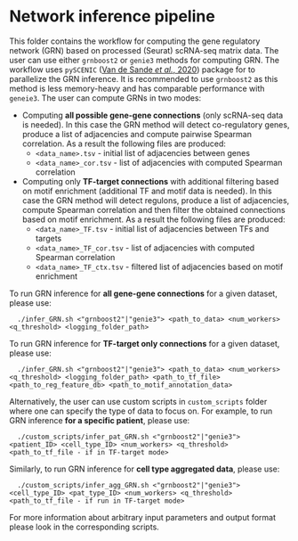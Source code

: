 # Network inference pipeline

This folder contains the workflow for computing the gene regulatory network (GRN) based on processed (Seurat) scRNA-seq matrix data. The user can use either `grnboost2` or `genie3` methods for computing GRN. The workflow uses `pySCENIC` ([Van de Sande *et al.*, 2020](https://www.nature.com/articles/s41596-020-0336-2)) package for to parallelize the GRN inference. It is recommended to use `grnboost2` as this method is less memory-heavy and has comparable performance with `geneie3`. The user can compute GRNs in two modes:

- Computing **all possible gene-gene connections** (only scRNA-seq data is needed). In this case the GRN method will detect co-regulatory genes, produce a list of adjacencies and compute pairwise Spearman correlation. As a result the following files are produced:
  - `<data_name>.tsv` - initial list of adjacencies between genes
  - `<data_name>_cor.tsv` - list of adjacencies with computed Spearman correlation
- Computing only **TF-target connections** with additional filtering based on motif enrichment (additional TF and motif data is needed). In this case the GRN method will detect regulons, produce a list of adjacencies, compute Spearman correlation and then filter the obtained connections based on motif enrichment. As a result the following files are produced:
  - `<data_name>_TF.tsv` - initial list of adjacencies between TFs and targets
  - `<data_name>_TF_cor.tsv` - list of adjacencies with computed Spearman correlation
  - `<data_name>_TF_ctx.tsv` - filtered list of adjacencies based on motif enrichment

To run GRN inference for **all gene-gene connections** for a given dataset, please use:

```
  ./infer_GRN.sh <"grnboost2"|"genie3"> <path_to_data> <num_workers> <q_threshold> <logging_folder_path>
```

To run GRN inference for **TF-target only connections** for a given dataset, please use:

```
  ./infer_GRN.sh <"grnboost2"|"genie3"> <path_to_data> <num_workers> <q_threshold> <logging_folder_path> <path_to_tf_file> <path_to_reg_feature_db> <path_to_motif_annotation_data>
```

Alternatively, the user can use custom scripts in `custom_scripts` folder where one can specify the type of data to focus on. For example, to run GRN inference **for a specific patient**, please use:

```
  ./custom_scripts/infer_pat_GRN.sh <"grnboost2"|"genie3"> <patient_ID> <cell_type_ID> <num_workers> <q_threshold> <path_to_tf_file - if in TF-target mode>
```

Similarly, to run GRN inference for **cell type aggregated data**, please use:

```
  ./custom_scripts/infer_agg_GRN.sh <"grnboost2"|"genie3"> <cell_type_ID> <pat_type_ID> <num_workers> <q_threshold> <path_to_tf_file - if run in TF-target mode>
```

For more information about arbitrary input parameters and output format please look in the corresponding scripts.
